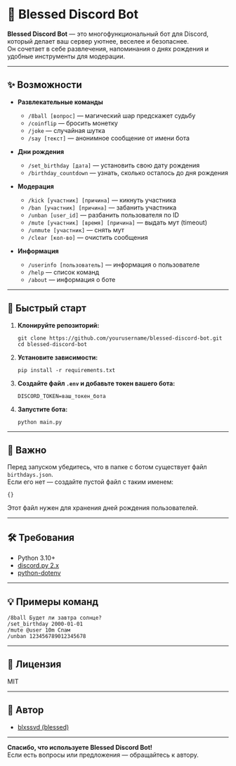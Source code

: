 # 🤖 Blessed Discord Bot

**Blessed Discord Bot** — это многофункциональный бот для Discord, который делает ваш сервер уютнее, веселее и безопаснее.  
Он сочетает в себе развлечения, напоминания о днях рождения и удобные инструменты для модерации.

---

## ✨ Возможности

- **Развлекательные команды**
  - `/8ball [вопрос]` — магический шар предскажет судьбу
  - `/coinflip` — бросить монетку
  - `/joke` — случайная шутка
  - `/say [текст]` — анонимное сообщение от имени бота

- **Дни рождения**
  - `/set_birthday [дата]` — установить свою дату рождения
  - `/birthday_countdown` — узнать, сколько осталось до дня рождения

- **Модерация**
  - `/kick [участник] [причина]` — кикнуть участника
  - `/ban [участник] [причина]` — забанить участника
  - `/unban [user_id]` — разбанить пользователя по ID
  - `/mute [участник] [время] [причина]` — выдать мут (timeout)
  - `/unmute [участник]` — снять мут
  - `/clear [кол-во]` — очистить сообщения

- **Информация**
  - `/userinfo [пользователь]` — информация о пользователе
  - `/help` — список команд
  - `/about` — информация о боте

---

## 🚀 Быстрый старт

1. **Клонируйте репозиторий:**
   ```
   git clone https://github.com/yourusername/blessed-discord-bot.git
   cd blessed-discord-bot
   ```

2. **Установите зависимости:**
   ```
   pip install -r requirements.txt
   ```

3. **Создайте файл `.env` и добавьте токен вашего бота:**
   ```
   DISCORD_TOKEN=ваш_токен_бота
   ```

4. **Запустите бота:**
   ```
   python main.py
   ```

---

## 📁 Важно

Перед запуском убедитесь, что в папке с ботом существует файл `birthdays.json`.  
Если его нет — создайте пустой файл с таким именем:

```
{}
```

Этот файл нужен для хранения дней рождения пользователей.

---

## 🛠️ Требования

- Python 3.10+
- [discord.py 2.x](https://pypi.org/project/discord.py/)
- [python-dotenv](https://pypi.org/project/python-dotenv/)

---

## 💡 Примеры команд

```
/8ball Будет ли завтра солнце?
/set_birthday 2000-01-01
/mute @user 10m Спам
/unban 123456789012345678
```

---

## 📝 Лицензия

MIT

---

## 👤 Автор

- [blxssvd (blessed)](https://github.com/blxssvdd)

---

**Спасибо, что используете Blessed Discord Bot!**  
Если есть вопросы или предложения — обращайтесь к автору.

